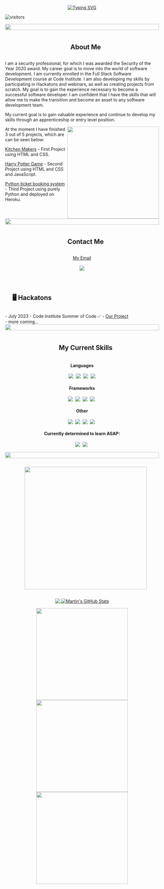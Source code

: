 <p align="center"><a href="https://git.io/typing-svg"><img src="https://readme-typing-svg.demolab.com?font=Fira+Code&weight=500&size=40&duration=2500&pause=50&center=true&vCenter=true&multiline=true&repeat=false&width=750&height=200&lines=Hello+World;I'm+Jarek;an+Aspiring+Software+Developer" alt="Typing SVG" /></a></p>

![visitors](https://vbr.wocr.tk/badge?page_id=JarekB-Dev.JarekB-Dev&color=00cf00)

<img src="https://i.imgur.com/dBaSKWF.gif" height="20" width="100%">

<div align="center" id="user-content-toc">
  <ul>
    <summary><h2 style="display: inline-block;">About Me</h2></summary>
  </ul>
</div>

<p align="left">I am a security professional, for which I was awarded the Security of the Year 2020 award. My career goal is to move into the world of software development. I am currently enrolled in the Full Stack Software Development course at Code Institute. I am also developing my skills by participating in Hackatons and webinars, as well as creating projects from scratch. My goal is to gain the experience necessary to become a successful software developer. I am confident that I have the skills that will allow me to make the transition and become an asset to any software development team. 
</p>
<p align="left">My current goal is to gain valuable experience and continue to develop my skills through an apprenticeship or entry level position.</p>

<img align="right" width=300 src="https://media3.giphy.com/media/v1.Y2lkPTc5MGI3NjExemtldTBucDkzeG12MjBzYXV0aXM0YXZ1eDFvZ3d5dG1pcDY1cDF3OCZlcD12MV9naWZzX3NlYXJjaCZjdD1n/iIqmM5tTjmpOB9mpbn/giphy.gif" />

<p align="left">At the moment I have finished 3 out of 5 projects, which are can be seen below:</p>
<p><a href="https://jarekb-dev.github.io/KitchenMakers/">Kitchen Makers</a>
- First Project using HTML and CSS.</p>
<p><a href="https://jarekb-dev.github.io/Harry-Potter/">Harry Potter Game</a>
- Second Project using HTML and CSS and JavaScript.</p>
<p><a href="https://byron-air-b087f2b64028.herokuapp.com/">Python ticket booking system</a>
- Third Project using purely Python and deployed on Heroku.</p>
<br>
<img src="https://i.imgur.com/dBaSKWF.gif" height="20" width="100%">

<div align="center" id="user-content-toc">
  <ul>
    <summary><h2 style="display: inline-block;">Contact Me</h2></summary>
  </ul>
</div>

<p align="center">
  <a href="mailto:jerrybonq@gmail.com.com">My Email</a>
  <br/><br/>
  <a href="https://www.linkedin.com/in/jaroslaw-bonk/">
    <img src="https://img.shields.io/badge/linkedin-%230077B5.svg?&style=for-the-badge&logo=linkedin&logoColor=white" />
  </a>
</p>

<br>

<div id="user-content-toc">
  <ul>
    <summary><h2 style="display: inline-block;">🖥 Hackatons</h2></summary>
  </ul>
</div>
- July 2023 - Code Institute Summer of Code ✅ - <a href="https://aqua-la-vista.netlify.app/">Our Project</a><br>
- more coming...

<img src="https://i.imgur.com/dBaSKWF.gif" height="20" width="100%">

<div align="center" id="user-content-toc">
  <ul>
    <summary><h2 style="display: inline-block;">My Current Skills</h2></summary>
  </ul>
</div>

<h4 align="center">
  Languages
</h4> 

<p align="center">
  <img src="https://img.shields.io/badge/CSS3-1572B6?style=for-the-badge&logo=css3&logoColor=white" />&nbsp;
  <img src="https://img.shields.io/badge/HTML5-E34F26?style=for-the-badge&logo=html5&logoColor=white" />&nbsp;
  <img src="https://img.shields.io/badge/JavaScript-323330?style=for-the-badge&logo=javascript&logoColor=F7DF1E" />&nbsp;
  <img src="https://img.shields.io/badge/Python-FFD43B?style=for-the-badge&logo=python&logoColor=blue" />
</p>

<h4 align="center">
  Frameworks
</h4> 

<p align="center">
  <img src="https://img.shields.io/badge/React-20232A?style=for-the-badge&logo=react&logoColor=61DAFB" />&nbsp;
  <img src="https://img.shields.io/badge/Bootstrap-563D7C?style=for-the-badge&logo=bootstrap&logoColor=white" />&nbsp;
  <img src="https://img.shields.io/badge/Django-092E20?style=for-the-badge&logo=django&logoColor=green" />&nbsp;
  <img src="https://img.shields.io/badge/jQuery-0769AD?style=for-the-badge&logo=jquery&logoColor=white" />&nbsp;
</p>

<h4 align="center">
  Other
</h4> 

<p align="center">
  <img src="https://img.shields.io/badge/Netlify-00C7B7?style=for-the-badge&logo=netlify&logoColor=white" />&nbsp;
  <img src="https://img.shields.io/badge/Heroku-430098?style=for-the-badge&logo=heroku&logoColor=white" />&nbsp;
  <img src="https://img.shields.io/badge/Google_Cloud-4285F4?style=for-the-badge&logo=google-cloud&logoColor=white" />&nbsp;
  <img src="https://img.shields.io/badge/GIT-E44C30?style=for-the-badge&logo=git&logoColor=white" />&nbsp;
</p>

<h4 align="center">
  Currently determined to learn ASAP:
</h4> 

<p align="center">
  <img src="https://img.shields.io/badge/Tailwind_CSS-38B2AC?style=for-the-badge&logo=tailwind-css&logoColor=white" />&nbsp;
  <img src="https://img.shields.io/badge/Material--UI-0081CB?style=for-the-badge&logo=material-ui&logoColor=white" />&nbsp;
</p>


<img src="https://i.imgur.com/dBaSKWF.gif" height="20" width="100%">

<div align="center" id="user-content-toc">
  <ul>
    <summary><p style="display: inline-block"><img src="https://media.giphy.com/media/WUlplcMpOCEmTGBtBW/giphy.gif" width="400"></p></summary>
  </ul>
</div>

<p align="center">
<a href="https://github.com/JarekB-dev/JarekB-dev">
  <img align="center" src="https://github-readme-stats.vercel.app/api/top-langs/?username=JarekB-dev&hide=java,html,tex&title_color=ffffff&text_color=c9cacc&icon_color=2bbc8a&bg_color=1d1f21&langs_count=3" />
</a>
<a href="https://github.com/JarekB-dev/JarekB-dev">
  <img align="center" src="https://github-readme-stats.vercel.app/api?username=JarekB-dev&show_icons=true&line_height=27&count_private=true&title_color=ffffff&text_color=c9cacc&icon_color=2bbc8a&bg_color=1d1f21" alt="Martin's GitHub Stats" />
</a>
</p>
<p align="center">
<a href="https://github.com/JarekB-dev/KitchenMakers">
  <img align="center" width=300 src="https://github-readme-stats.vercel.app/api/pin/?username=JarekB-dev&repo=kitchenmakers&title_color=ffffff&text_color=c9cacc&icon_color=2bbc8a&bg_color=1d1f21" />
</a>


<a href="https://github.com/JarekB-dev/Harry-Potter">
  <img align="center" width=300 src="https://github-readme-stats.vercel.app/api/pin/?username=JarekB-dev&repo=harry-potter&title_color=ffffff&text_color=c9cacc&icon_color=2bbc8a&bg_color=1d1f21" />
</a>    


<a href="https://github.com/JarekB-dev/byron-air">
  <img align="center" width=300 src="https://github-readme-stats.vercel.app/api/pin/?username=JarekB-dev&repo=byron-air&title_color=ffffff&text_color=c9cacc&icon_color=2bbc8a&bg_color=1d1f21" />
</a>
</p>
